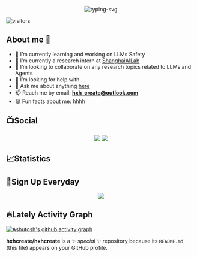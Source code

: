 <!-- <p algin='center'>
    <img src="https://raw.githubusercontent.com/hxhcreate/hxhcreate/master/name.svg" alt="hxhcreate" />
</p> -->

<p align='center'>
    <img algin="center" src="https://readme-typing-svg.herokuapp.com?color=F1FF64&center=true&vCenter=true&multiline=true&width=500&height=40&lines=Welcome+to+My+Github!+Have+a+nice+Day!!" alt="typing-svg" />
</p>

![visitors](https://visitor-badge.laobi.icu/badge?page_id=hxhcreate.hxhcreate)

<!--<div align="center"> <img src="https://visitor-badge.glitch.me/badge?page_id=hxhcreate" /> </div>-->

## About me 👋

- 🌱 I’m currently learning and working on LLMs Safety
- 🔭 I’m currently a research intern at [ShanghaiAILab](https://www.shlab.org.cn)
- 👯 I’m looking to collaborate on any research topics related to LLMs and Agents
- 🤔 I’m looking for help with ...
- 💬 Ask me about anything [here](https://github.com/hxhcreate/hxhcreate/issues)
- 📫 Reach me by email: **hxh_create@outlook.com**
- 😄 Fun facts about me: hhhh

## 📺Social
<p align="center">
     <a title="github" target="_blank" href="https://github.com/hxhcreate"><img src="https://img.shields.io/badge/dynamic/json?label=GitHub&suffix=%20followers&query=%24.data.totalSubs&url=https%3A%2F%2Fapi.spencerwoo.com%2Fsubstats%2F%3Fsource%3Dgithub%26queryKey%3Dhxhcreate&labelColor=282c34&color=353940&logo=github&longCache=true" /></a>
    <a title="zhihu" target="_blank" href="https://www.zhihu.com/people/okczong-hui-ying-de"><img src="https://img.shields.io/badge/dynamic/json?url=https%3A%2F%2Fapi.swo.moe%2Fstats%2Fzhihu%2Fokczong-hui-ying-de&query=count&color=282c34&label=%E7%9F%A5%E4%B9%8E&labelColor=0084ff&logo=zhihu&logoColor=ffffff&suffix=+%E5%85%B3%E6%B3%A8&cacheSeconds=3600" ></a>

</p>

## 📈Statistics
<!-- ![Metrics](https://metrics.lecoq.io/hxhcreate?template=classic&base=header%2C%20activity%2C%20community%2C%20repositories%2C%20metadata&base.indepth=false&base.hireable=false&base.skip=false&config.timezone=Asia%2FShanghai)
-->

<!--
[![Anurag's GitHub stats](https://github-readme-stats.vercel.app/api?username=hxhcreate&show_icons=true)](https://github.com/anuraghazra/github-readme-stats)
![Top Langs](https://github-readme-stats.vercel.app/api/top-langs/?username=hxhcreate&hide=tex,html)
-->


## 🎯Sign Up Everyday

<div align="center">
    <img  src="https://github-readme-streak-stats.herokuapp.com/?user=hxhcreate&theme=tokyonight" />
</div>

## 🔥Lately Activity Graph

[![Ashutosh's github activity graph](https://github-readme-activity-graph.vercel.app/graph?username=hxhcreate&theme=react-dark)](https://github.com/ashutosh00710/github-readme-activity-graph)



**hxhcreate/hxhcreate** is a ✨ _special_ ✨ repository because its `README.md` (this file) appears on your GitHub profile.



